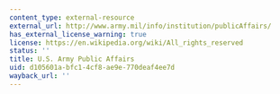 ```yaml
---
content_type: external-resource
external_url: http://www.army.mil/info/institution/publicAffairs/
has_external_license_warning: true
license: https://en.wikipedia.org/wiki/All_rights_reserved
status: ''
title: U.S. Army Public Affairs
uid: d105601a-bfc1-4cf8-ae9e-770deaf4ee7d
wayback_url: ''
---
```

